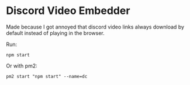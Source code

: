 # Discord Video Embedder

Made because I got annoyed that discord video links always download by default instead of playing in the browser.


Run:
```
npm start
```

Or with pm2:
```
pm2 start "npm start" --name=dc
```

